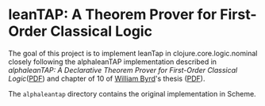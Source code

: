 leanTAP: A Theorem Prover for First-Order Classical Logic
=========================================================

The goal of this project is to implement leanTap in
clojure.core.logic.nominal closely following the alphaleanTAP
implementation described in _alphaleanTAP: A Declarative Theorem Prover
for First-Order Classical
Logic_([PDF](http://www.cs.indiana.edu/~webyrd/alphaleantap/alphatap.pdf))
and chapter of 10 of
[William Byrd](http://www.cs.indiana.edu/~webyrd/)'s thesis
([PDF](http://gradworks.umi.com/3380156.pdf)).

The `alphaleantap` directory contains the original implementation in
Scheme.

